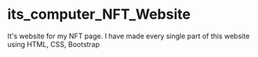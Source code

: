 # its_computer_NFT_Website
It's website for my NFT page. I have made every single part of this website using HTML, CSS, Bootstrap

